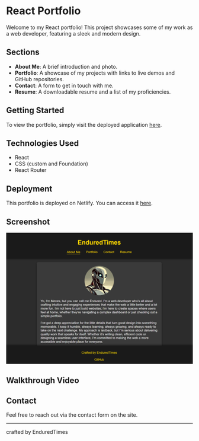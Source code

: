 # React Portfolio

Welcome to my React portfolio! This project showcases some of my work as a web developer, featuring a sleek and modern design.

## Sections

- **About Me**: A brief introduction and photo.
- **Portfolio**: A showcase of my projects with links to live demos and GitHub repositories.
- **Contact**: A form to get in touch with me.
- **Resume**: A downloadable resume and a list of my proficiencies.

## Getting Started

To view the portfolio, simply visit the deployed application [here](#).

## Technologies Used

- React
- CSS (custom and Foundation)
- React Router

## Deployment

This portfolio is deployed on Netlify. You can access it [here](#).

## Screenshot

![Portfolio Screenshot](public/images/Yes.png)

## Walkthrough Video

## Contact

Feel free to reach out via the contact form on the site.

---

crafted by EnduredTimes
